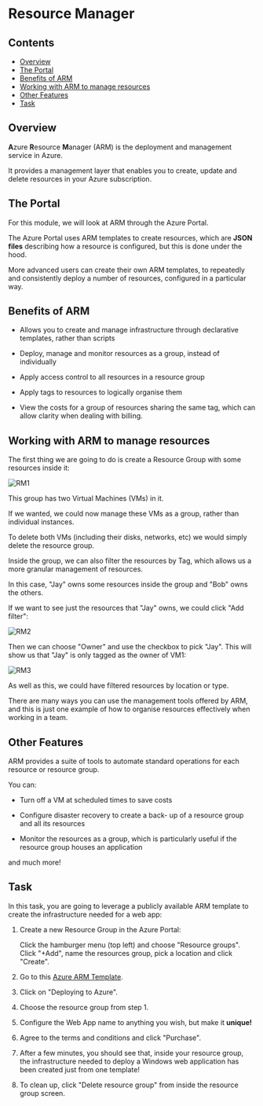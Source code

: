 # Resource Manager

<!--TOC_START-->
## Contents
- [Overview](#overview)
- [The Portal](#the-portal)
- [Benefits of ARM](#benefits-of-arm)
- [Working with ARM to manage resources](#working-with-arm-to-manage-resources)
- [Other Features](#other-features)
- [Task](#task)

<!--TOC_END-->
## Overview

**A**zure **R**esource **M**anager (ARM) is the deployment and management service in Azure.

It provides a management layer that enables you to create, update and delete resources in your Azure subscription.

## The Portal

For this module, we will look at ARM through the Azure Portal. 

The Azure Portal uses ARM templates to create resources, which are **JSON files** describing how a resource is configured, but this is done under the hood.

More advanced users can create their own ARM templates, to repeatedly and consistently deploy a number of resources, configured in a particular way.

## Benefits of ARM

* Allows you to create and manage infrastructure through declarative templates, rather than scripts

* Deploy, manage and monitor resources as a group, instead of individually

* Apply access control to all resources in a resource group

* Apply tags to resources to logically organise them

* View the costs for a group of resources sharing the same tag, which can allow clarity when dealing with billing.

## Working with ARM to manage resources

The first thing we are going to do is create a Resource Group with some resources inside it:

![RM1](https://i.imgur.com/cCNFA9z.png)

This group has two Virtual Machines (VMs) in it.

If we wanted, we could now manage these VMs as a group, rather than individual instances. 

To delete both VMs (including their disks, networks, etc) we would simply delete the resource group. 

Inside the group, we can also filter the resources by Tag, which allows us a more granular management of resources. 

In this case, "Jay" owns some resources inside the group and "Bob" owns the others. 

If we want to see just the resources that "Jay" owns, we could click "Add filter":

![RM2](https://i.imgur.com/vNma9k8.png)

Then we can choose "Owner" and use the checkbox to pick "Jay". This will show us that "Jay" is only tagged as the owner of VM1:

![RM3](https://i.imgur.com/cbQqKCu.png)

As well as this, we could have filtered resources by location or type. 

There are many ways you can use the management tools offered by ARM, and this is just one example of how to organise resources effectively when working in a team.

## Other Features

ARM provides a suite of tools to automate standard operations for each resource or resource group.

You can:

* Turn off a VM at scheduled times to save costs

* Configure disaster recovery to create a back- up of a resource group and all its resources

* Monitor the resources as a group, which is particularly useful if the resource group houses an application

and much more!

## Task

In this task, you are going to leverage a publicly available ARM template to create the infrastructure needed for a web app:

1. Create a new Resource Group in the Azure Portal:

    Click the hamburger menu (top left) and choose "Resource groups". Click "+Add", name the resources group, pick a location and click "Create".

2. Go to this [Azure ARM Template](https://azure.microsoft.com/en-gb/resources/templates/101-webapp-basic-windows/).

3. Click on "Deploying to Azure".

4. Choose the resource group from step 1.

5. Configure the Web App name to anything you wish, but make it **unique!**

6. Agree to the terms and conditions and click "Purchase".

7. After a few minutes, you should see that, inside your resource group, the infrastructure needed to deploy a Windows web application has been created just from one template!

8. To clean up, click "Delete resource group" from inside the resource group screen.
